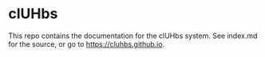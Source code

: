 # clUHbs

This repo contains the documentation for the clUHbs system. See index.md for the source, or go to https://cluhbs.github.io.
